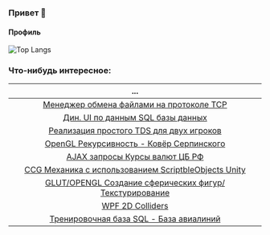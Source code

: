 ### Привет 👋

#### Профиль
![Top Langs](https://github-readme-stats.vercel.app/api/top-langs/?username=BlackKronos2&layout=compact&show_icons=true&theme=midnight-purpl&locale=ru)

###  Что-нибудь интересное:
| ... |
| :--------: |
|[Менеджер обмена файлами на протоколе TCP](https://github.com/BlackKronos2/TCP_FileManager)
|[Дин. UI по данным SQL базы данных](https://github.com/BlackKronos2/SQL_MenuBuilder)
|[Реализация простого TDS для двух игроков](https://github.com/BlackKronos2/UnityTopDown2DExample)
|[OpenGL Рекурсивность - Ковёр Серпинского](https://github.com/BlackKronos2/Sierpinski-Fractal-Carpet-ENG-COMMENTS)
|[AJAX запросы Курсы валют ЦБ РФ](https://github.com/BlackKronos2/ExchangeRateParser)
|[CCG Механика с использованием ScriptbleObjects Unity](https://github.com/BlackKronos2/UnityStackCardGame)
|[GLUT/OPENGL Создание сферических фигур/Текстурирование](https://github.com/BlackKronos2/Spherical_Figure)
|[WPF 2D Colliders](https://github.com/BlackKronos2/CageGameWPF/blob/main/README.md)
|[Тренировочная база SQL - База авиалиний](https://github.com/BlackKronos2/SQLiteTrainDatabase/blob/main/README.md)
